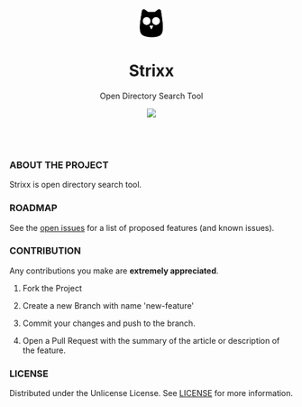 <br />
<br />

<p align="center"><a href="https://xuac.github.io/strixx/"><img width=50 height=50 src="/assets/logo.svg"></a></p>

<h1 align="center">Strixx</h1>

<p align="center">Open Directory Search Tool</p>

<p align="center"><img src="https://github.com/xuac/strixx/workflows/Jekyll%20site%20CI/badge.svg"></p>

<br />
<br />


### ABOUT THE PROJECT

<!-- Todo: put a screenshot of the home page -->

<!-- [![X][X]](X) -->

Strixx is open directory search tool.


### ROADMAP

See the [open issues](https://github.com/xuac/strixx/issues) for a list of proposed features (and known issues).


### CONTRIBUTION

Any contributions you make are **extremely appreciated**.

1. Fork the Project

2. Create a new Branch with name 'new-feature'

3. Commit your changes and push to the branch.

4. Open a Pull Request with the summary of the article or description of the feature.


### LICENSE

Distributed under the Unlicense License. See [LICENSE](LICENSE) for more information.
